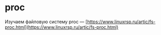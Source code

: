 # proc

Изучаем файловую систему proc — [https://www.linuxrsp.ru/artic/fs-proc.html](https://www.linuxrsp.ru/artic/fs-proc.html)
